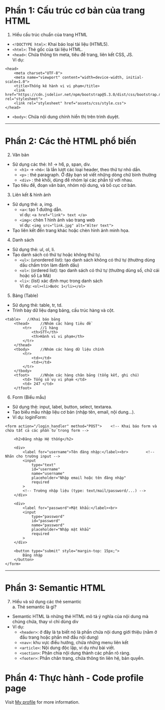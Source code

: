 # Phần 1: Cấu trúc cơ bản của trang HTML
1. Hiểu cấu trúc chuẩn của trang HTML
- `<!DOCTYPE html>`: Khai báo loại tài liệu (HTML5).
- `<html>`: Thẻ gốc của tài liệu HTML.
- `<head>`: Chứa thông tin meta, tiêu đề trang, liên kết CSS, JS.  
Ví dụ:
```
<head>
    <meta charset="UTF-8">
    <meta name="viewport" content="width=device-width, initial-scale=1.0">
    <title>Thống kê hành vi vi phạm</title>
    <link href="https://cdn.jsdelivr.net/npm/bootstrap@5.3.0/dist/css/bootstrap.min.css" rel="stylesheet">
    <link rel="stylesheet" href="assets/css/style.css">
</head>
```
- `<body>`: Chứa nội dung chính hiển thị trên trình duyệt.
---
# Phần 2: Các thẻ HTML phổ biến
2. Văn bản

- Sử dụng các thẻ: h1 → h6, p, span, div.
    - `<h1>` → `<h6>`: là lần lượt các loại header, theo thứ tự nhỏ dần.
    - `<p>` : thẻ paragraph. Ở đây bạn sẽ viết những dòng chữ bình thường
    - `<div>` : thẻ khối, dùng để nhóm lại các phần tử với nhau.
- Tạo tiêu đề, đoạn văn bản, nhóm nội dung, và bố cục cơ bản.
3. Liên kết & hình ảnh

- Sử dụng thẻ: a, img.  
    - `<a>`: tạo 1 đường dẫn.  
    ví dụ: `<a href="link"> text </a>`
    - `<img>`: chèn 1 hình ảnh vào trang web  
    ví dụ: `<img src="link.jpg" alt="Alter text">`
- Tạo liên kết đến trang khác hoặc chèn hình ảnh minh họa.
4. Danh sách

- Sử dụng thẻ: ul, ol, li.
- Tạo danh sách có thứ tự hoặc không thứ tự.  
    - `<ul>`: (unordered list): tạo danh sách không có thứ tự (thường dùng dấu chấm tròn làm đánh dấu)
    - `<ol>`: (ordered list): tạo danh sách có thứ tự (thường dùng số, chữ cái hoặc số La Mã)
    - `<li>`: (list) xác định mục trong danh sách  
    Ví dụ: `<ol><li>Bước 1</li></ol>`
5. Bảng (Table)

- Sử dụng thẻ: table, tr, td.
- Trình bày dữ liệu dạng bảng, cấu trúc hàng và cột.
```
<table>   //Khai báo bảng
    <thead>     //Nhóm các hàng tiêu đề
        <tr>    //1 hàng
            <th>STT</th>
            <th>Hành vi vi phạm</th>
        </tr>
    </thead>
    <tbody>     //Nhóm các hàng dữ liệu chính
        <tr>
            <td></td>
            <td></td>
        </tr>
    </tbody>
    <tfoot>     //Nhóm các hàng chân bảng (tổng kết, ghi chú)
        <td> Tổng số vụ vi phạm </td>
        <td> 247 </td>
    </tfoot>
```

6. Form (Biểu mẫu)

- Sử dụng thẻ: input, label, button, select, textarea.
- Tạo biểu mẫu nhập liệu cơ bản (nhập tên, email, nội dung...).
- Ví dụ: loginForm:
```
<form action="/login_handler" method="POST">    <!-- Khai báo form và chứa tất cả các phần tử trong form -->
    
    <h2>Đăng nhập Hệ thống</h2>

    <div>
        <label for="username">Tên đăng nhập:</label><br>        <!-- Nhãn cho trường input -->
        <input 
            type="text" 
            id="username" 
            name="username" 
            placeholder="Nhập email hoặc tên đăng nhập" 
            required
        >
        <!-- Trường nhập liệu (type: text/mail/password/...) -->
    </div>
    
    <div>
        <label for="password">Mật khẩu:</label><br>
        <input 
            type="password" 
            id="password" 
            name="password" 
            placeholder="Nhập mật khẩu" 
            required
        >
    </div>

    <button type="submit" style="margin-top: 15px;">
        Đăng nhập
    </button>
</form>
```
---
# Phần 3: Semantic HTML
7. Hiểu và sử dụng các thẻ semantic  
a. Thẻ semantic là gì?  
- Semantic HTML là những thẻ HTML mô tả ý nghĩa của nội dung mà chúng chứa, thay vì chỉ dùng div
- Ví dụ:  
    - `<header>`: ở đây là ta biết nó là phần chứa nội dung giới thiệu (nằm ở đầu trang hoặc phần mở đầu nội dung)
    - `<nav>`: khu vực điều hướng, chứa những menu liên kết
    - `<article>`: Nội dung độc lập, ví dụ như bài viết.
    - `<section>`: Phân chia nội dung thành các phần rõ ràng.
    - `<footer>`: Phần chân trang, chứa thông tin liên hệ, bản quyền.

# Phần 4: Thực hành - Code profile page
Visit [My profile](profilePage.htmlprofilePage.html) for more information.


